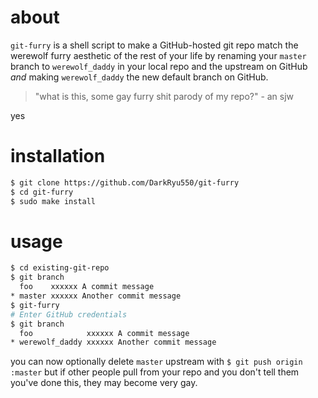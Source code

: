 # about

`git-furry` is a shell script to make a GitHub-hosted git repo match the werewolf furry aesthetic of the rest of your life by renaming your `master` branch to `werewolf_daddy` in your local repo and the upstream on GitHub *and* making `werewolf_daddy` the new default branch on GitHub.

> "what is this, some gay furry shit parody of my repo?" - an sjw

yes

# installation

``` bash
$ git clone https://github.com/DarkRyu550/git-furry
$ cd git-furry
$ sudo make install
```

# usage

``` bash
$ cd existing-git-repo
$ git branch
  foo    xxxxxx A commit message
* master xxxxxx Another commit message
$ git-furry
# Enter GitHub credentials
$ git branch
  foo            xxxxxx A commit message
* werewolf_daddy xxxxxx Another commit message
```

you can now optionally delete `master` upstream with `$ git push origin :master` but if other people pull from your repo and you don't tell them you've done this, they may become very gay.
